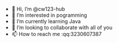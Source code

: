 - 👋 Hi, I’m @cw123-hub
- 👀 I’m interested in pogramming
- 🌱 I’m currently learning Java
- 💞️ I’m looking to collaborate with all of you
- 📫 How to reach me :qq:3230607387

<!---
cw123-hub/cw123-hub is a ✨ special ✨ repository because its `README.md` (this file) appears on your GitHub profile.
You can click the Preview link to take a look at your changes.
--->
